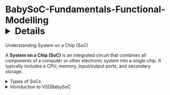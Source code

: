 # BabySoC-Fundamentals-Functional-Modelling<details>
  <summary>Understanding System on a Chip (SoC)</summary>

  A **System on a Chip (SoC)** is an integrated circuit that combines all components 
  of a computer or other electronic system into a single chip. It typically includes
  a CPU, memory, input/output ports, and secondary storage.

</details>

<details>
  <summary>Types of SoCs</summary>

  - Application-Specific SoCs  
  - General Purpose SoCs  
  - Communication SoCs  
  - Multimedia SoCs  

</details>

<details>
  <summary>Introduction to VSDBabySoC</summary>

  The **VSDBabySoC** project integrates a RISC-V core with PLL and DAC, 
  providing an open-source educational platform for SoC design.

</details>

